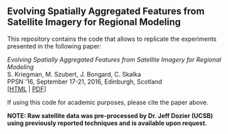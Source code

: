 
Evolving Spatially Aggregated Features from Satellite Imagery for Regional Modeling
--------------------
This repository contains the code that allows to replicate the experiments presented in the following paper:

_Evolving Spatially Aggregated Features from Satellite Imagery for Regional Modeling_<br>
S. Kriegman, M. Szubert, J. Bongard, C. Skalka<br>
PPSN '16, September 17-21, 2016, Edinburgh, Scotland<br>
[<a href="http://link.springer.com/chapter/10.1007/978-3-319-45823-6_66">HTML</a>  |  <a href="https://skriegman.github.io/_pages/2016-ppsn.pdf">PDF</a>] <br>


If using this code for academic purposes, please cite the paper above.


<b>NOTE: Raw satellite data was pre-processed by Dr. Jeff Dozier (UCSB) using 
previously reported techniques and is available upon request.</b>
